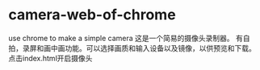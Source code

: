 # camera-web-of-chrome
use chrome to make a simple camera
这是一个简易的摄像头录制器。
有自拍，录屏和画中画功能。可以选择画质和输入设备以及镜像，以供预览和下载。
点击index.html开启摄像头
